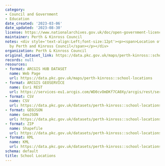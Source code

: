 ```yaml
---
category:
- Council and Government
- Education
date_created: '2023-03-06'
date_updated: '2023-08-30'
license: https://www.nationalarchives.gov.uk/doc/open-government-licence/version/3/
maintainer: Perth & Kinross Council
notes: <div style='text-align:Left;font-size:12pt'><p><span>Location of Schools operated
  by Perth and Kinross Council</span></p></div>
organization: Perth & Kinross Council
original_dataset_link: https://data.pkc.gov.uk/maps/perth-kinross::school-locations
records: null
resources:
- format: ARCGIS HUB DATASET
  name: Web Page
  url: https://data.pkc.gov.uk/maps/perth-kinross::school-locations
- format: ARCGIS GEOSERVICE
  name: Esri REST
  url: https://services-eu1.arcgis.com/WD0cvOmDKf7CA0Xy/arcgis/rest/services/School_Locations/FeatureServer/55
- format: CSV
  name: CSV
  url: https://data.pkc.gov.uk/datasets/perth-kinross::school-locations.csv?where=1=1&outSR=%7B%22latestWkid%22%3A27700%2C%22wkid%22%3A27700%7D
- format: GEOJSON
  name: GeoJSON
  url: https://data.pkc.gov.uk/datasets/perth-kinross::school-locations.geojson?where=1=1&outSR=%7B%22latestWkid%22%3A27700%2C%22wkid%22%3A27700%7D
- format: ZIP
  name: Shapefile
  url: https://data.pkc.gov.uk/datasets/perth-kinross::school-locations.zip?where=1=1&outSR=%7B%22latestWkid%22%3A27700%2C%22wkid%22%3A27700%7D
- format: KML
  name: KML
  url: https://data.pkc.gov.uk/datasets/perth-kinross::school-locations.kml?where=1=1&outSR=%7B%22latestWkid%22%3A27700%2C%22wkid%22%3A27700%7D
schema: default
title: School Locations
---
```

